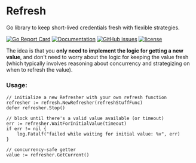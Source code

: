 # Refresh

Go library to keep short-lived credentials fresh with flexible strategies.

[![Go Report Card](https://goreportcard.com/badge/github.com/adrianosela/refresh)](https://goreportcard.com/report/github.com/adrianosela/refresh)
[![Documentation](https://godoc.org/github.com/adrianosela/refresh?status.svg)](https://godoc.org/github.com/adrianosela/refresh)
[![GitHub issues](https://img.shields.io/github/issues/adrianosela/refresh.svg)](https://github.com/adrianosela/refresh/issues)
[![license](https://img.shields.io/github/license/adrianosela/refresh.svg)](https://github.com/adrianosela/refresh/blob/master/LICENSE)

The idea is that you **only need to implement the logic for getting a new value**, and don't need to worry about the logic for keeping the value fresh (which typically involves reasoning about concurrency and strategizing on when to refresh the value).

### Usage:

```
// initialize a new Refresher with your own refresh function
refresher := refresh.NewRefresher(refreshStuffFunc)
defer refresher.Stop()

// block until there's a valid value available (or timeout)
err := refresher.WaitForInitialValue(timeout)
if err != nil {
	log.Fatalf("failed while waiting for initial value: %v", err)
}

// concurrency-safe getter
value := refresher.GetCurrent()
```